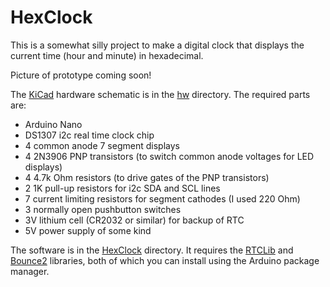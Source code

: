 # HexClock

This is a somewhat silly project to make a digital clock that displays the current time (hour and minute) in hexadecimal.

Picture of prototype coming soon!

The [KiCad](http://kicad-pcb.org/) hardware schematic is in the [hw](hw) directory.  The required parts are:

* Arduino Nano
* DS1307 i2c real time clock chip
* 4 common anode 7 segment displays
* 4 2N3906 PNP transistors (to switch common anode voltages for LED displays)
* 4 4.7k Ohm resistors (to drive gates of the PNP transistors)
* 2 1K pull-up resistors for i2c SDA and SCL lines
* 7 current limiting resistors for segment cathodes (I used 220 Ohm)
* 3 normally open pushbutton switches
* 3V lithium cell (CR2032 or similar) for backup of RTC
* 5V power supply of some kind

The software is in the [HexClock](HexClock) directory.  It requires the [RTCLib](https://github.com/adafruit/RTClib) and [Bounce2](https://github.com/thomasfredericks/Bounce2) libraries, both of which you can install using the Arduino package manager.
